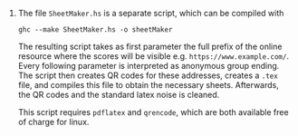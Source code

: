 1. The file `SheetMaker.hs` is a separate script, which can be compiled with
   ~~~~
   ghc --make SheetMaker.hs -o sheetMaker
   ~~~~
   The resulting script takes as first parameter the full prefix of the online resource where
   the scores will be visible e.g. `https://www.example.com/`.
   Every following parameter is interpreted as anonymous group ending.
   The script then creates QR codes for these addresses,
   creates a `.tex` file,
   and compiles this file to obtain the necessary sheets.
   Afterwards, the QR codes and the standard latex noise is cleaned.

   This script requires `pdflatex` and `qrencode`, which are both available free of charge
   for linux.